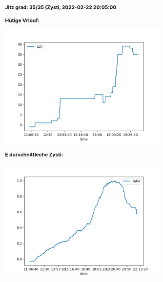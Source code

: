 ### Jitz grad: 35/35 (Zysti, 2022-02-22 20:05:00

### Hütige Vrlouf:
![Graph](Today.png)

### E durschnittleche Zysti:
![Graph](Zysti.png)